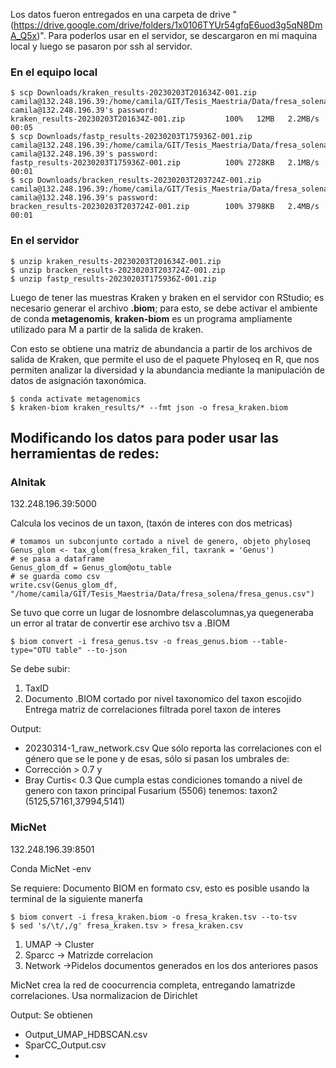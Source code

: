 Los datos fueron entregados en una carpeta de drive "(https://drive.google.com/drive/folders/1x0106TYUr54gfqE6uod3g5qN8DmA_Q5x)". Para poderlos usar en el servidor, se descargaron en mi maquina local y luego se pasaron por ssh al servidor.

### En el equipo local
```{bash}
$ scp Downloads/kraken_results-20230203T201634Z-001.zip camila@132.248.196.39:/home/camila/GIT/Tesis_Maestria/Data/fresa_solena
camila@132.248.196.39's password: 
kraken_results-20230203T201634Z-001.zip         100%   12MB   2.2MB/s   00:05    
$ scp Downloads/fastp_results-20230203T175936Z-001.zip camila@132.248.196.39:/home/camila/GIT/Tesis_Maestria/Data/fresa_solena
camila@132.248.196.39's password: 
fastp_results-20230203T175936Z-001.zip          100% 2728KB   2.1MB/s   00:01  
$ scp Downloads/bracken_results-20230203T203724Z-001.zip camila@132.248.196.39:/home/camila/GIT/Tesis_Maestria/Data/fresa_solena
camila@132.248.196.39's password: 
bracken_results-20230203T203724Z-001.zip        100% 3798KB   2.4MB/s   00:01
```

### En el servidor

```{bash}
$ unzip kraken_results-20230203T201634Z-001.zip 
$ unzip bracken_results-20230203T203724Z-001.zip 
$ unzip fastp_results-20230203T175936Z-001.zip
```

Luego de tener las muestras Kraken y braken en el servidor con RStudio; es necesario generar el archivo **.biom**; para esto, se debe activar el ambiente de conda **metagenomis**, **kraken-biom** es un programa ampliamente utilizado para M a partir de la salida de kraken.

Con esto se obtiene una matriz de abundancia a partir de los archivos de salida de Kraken, que permite el uso de el paquete Phyloseq en R, que nos permiten analizar la diversidad y la abundancia mediante la manipulación de datos de asignación taxonómica.

```{bash}
$ conda activate metagenomics
$ kraken-biom kraken_results/* --fmt json -o fresa_kraken.biom
```


## Modificando los datos para poder usar  las herramientas de redes:

### Alnitak

132.248.196.39:5000

Calcula los vecinos de un taxon, (taxón de interes con dos metricas)
```{r}
# tomamos un subconjunto cortado a nivel de genero, objeto phyloseq
Genus_glom <- tax_glom(fresa_kraken_fil, taxrank = 'Genus')
# se pasa a dataframe
Genus_glom_df = Genus_glom@otu_table
# se guarda como csv
write.csv(Genus_glom_df, "/home/camila/GIT/Tesis_Maestria/Data/fresa_solena/fresa_genus.csv")
```
Se tuvo que corre un lugar de losnombre delascolumnas,ya quegeneraba un error al tratar de convertir ese archivo tsv a .BIOM
```{bash}
$ biom convert -i fresa_genus.tsv -o freas_genus.biom --table-type="OTU table" --to-json
```
Se debe subir:
1. TaxID
2. Documento .BIOM cortado por nivel taxonomico del taxon escojido
Entrega matriz de correlaciones filtrada porel taxon de interes

Output:
* 20230314-1_raw_network.csv
Que sólo reporta las correlaciones con el género que se le pone y de esas, sólo si pasan los umbrales de:
* Corrección > 0.7 y
* Bray Curtis< 0.3
Que cumpla estas condiciones tomando a nivel de genero con taxon principal Fusarium (5506) tenemos: taxon2 (5125,57161,37994,5141)


### MicNet

132.248.196.39:8501

Conda MicNet -env

Se requiere:
Documento BIOM en formato csv, esto es posible usando la terminal de la siguiente manerfa 
```{bash}
$ biom convert -i fresa_kraken.biom -o fresa_kraken.tsv --to-tsv
$ sed 's/\t/,/g' fresa_kraken.tsv > fresa_kraken.csv
```
1. UMAP -> Cluster
2. Sparcc -> Matrizde correlacion
3. Network ->Pidelos documentos generados en los dos anteriores pasos


MicNet crea la red de coocurrencia completa, entregando lamatrizde correlaciones.
Usa normalizacion de Dirichlet

Output:
Se obtienen 

* Output_UMAP_HDBSCAN.csv
* SparCC_Output.csv
* 
